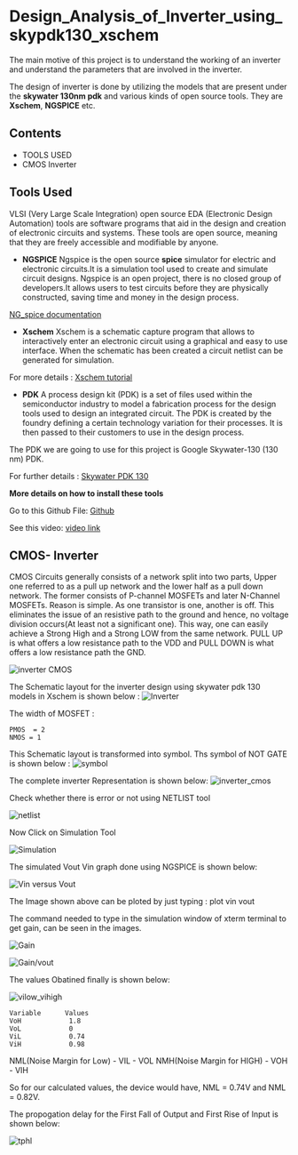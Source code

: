 
# Design_Analysis_of_Inverter_using_skypdk130_xschem


The main motive of this project is to understand the working of an inverter and understand the parameters that are involved in the inverter. 

The design of inverter is done by utilizing the models that are present under the **skywater 130nm pdk** and  various kinds of open source tools. They are **Xschem**, **NGSPICE** etc.


## Contents

-  TOOLS USED
- CMOS Inverter

## Tools Used
VLSI (Very Large Scale Integration) open source EDA (Electronic Design Automation) tools are software programs that aid in the design and creation of electronic circuits and systems. These tools are open source, meaning that they are freely accessible and modifiable by anyone. 


- **NGSPICE** 
 Ngspice is the open source **spice** simulator for electric and electronic circuits.It is a simulation tool used to create and simulate circuit designs.  Ngspice is an open project, there is no closed group of developers.It allows users to test circuits before they are physically constructed, saving time and money in the design process. 

 [NG_spice documentation](https://ngspice.sourceforge.io/docs/ngspice-manual.pdf)

 - **Xschem**
 Xschem is a schematic capture program that allows to interactively enter an electronic circuit using a graphical and easy to use interface. When the schematic has been created a circuit netlist can be generated for simulation.

For more details : 
 [Xschem tutorial](https://xschem.sourceforge.io/stefan/xschem_man/xschem_man.html)

- **PDK**
A process design kit (PDK) is a set of files used within the semiconductor industry to model a fabrication process for the design tools used to design an integrated circuit. The PDK is created by the foundry defining a certain technology variation for their processes. It is then passed to their customers to use in the design process.

The PDK we are going to use for this project is Google Skywater-130 (130 nm) PDK. 

For further details : [Skywater PDK 130](https://skywater-pdk.readthedocs.io/en/main/)

**More details on how to install these tools**

Go to this Github File: [Github](https://github.com/rajdeep66/edaBundle_whyRD)

See this video: [video link](https://www.youtube.com/watch?v=VCuyO7Chvc8&list=PL0E9jhuDlj9r-XIIgx5PPJpogx7ThS5CB&index=2)





## CMOS- Inverter

CMOS Circuits generally consists of a network split into two parts, Upper one referred to as a pull up network and the lower half as a pull down network. The former consists of P-channel MOSFETs and later N-Channel MOSFETs. Reason is simple. As one transistor is one, another is off. This eliminates the issue of an resistive path to the ground and hence, no voltage division occurs(At least not a significant one). This way, one can easily achieve a Strong High and a Strong LOW from the same network. PULL UP is what offers a low resistance path to the VDD and PULL DOWN is what offers a low resistance path the GND.

![inverter CMOS](Images/cmos.PNG)

The Schematic layout for the inverter design using skywater pdk 130 models in Xschem is shown below :
![Inverter](Images/INVERTER_VTC.png)


The width of MOSFET :

    PMOS  = 2
    NMOS = 1

    
This Schematic layout is transformed into symbol. Ths symbol of NOT GATE is shown below : 
![symbol](Images/Inverter_symbol.png)
 
The complete inverter Representation is shown below:
![inverter_cmos](Images/symbolfull.png)


Check whether there is error or not using NETLIST tool

![netlist](Images/inverter_netlist_vin_vout_____1png)


Now Click on Simulation Tool

![Simulation](Images/display_simulation__--1.png)

The simulated Vout Vin graph  done using NGSPICE is shown below: 

![Vin versus Vout](Images/Vout_vin_combination.png) 

The Image shown above can be ploted by just typing :
   plot vin vout



The command needed to type in the simulation window of xterm terminal to get gain, can be seen in the images.

![Gain](Images/Vin_Vout_gain.png)

![Gain/vout](Images/vout_gain_combine.png)



The values Obatined finally is shown below:

![vilow_vihigh](Images/Vil_Vih_threshold_value.png)

    Variable      Values   
    VoH            1.8
    VoL            0
    ViL            0.74
    ViH            0.98
    

NML(Noise Margin for Low) - VIL - VOL
NMH(Noise Margin for HIGH) - VOH - VIH

So for our calculated values, the device would have, NML = 0.74V and NML = 0.82V.

The propogation delay for the First Fall of Output and First Rise of Input is shown below:

![tphl](Images/Tphl_propogation_delay.png)










